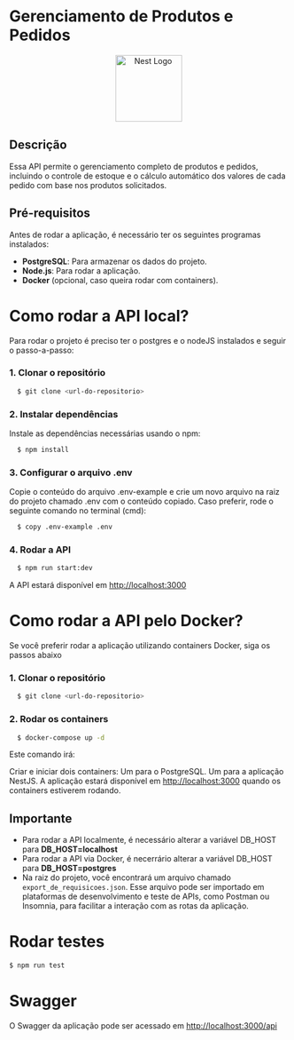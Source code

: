 # Gerenciamento de Produtos e Pedidos
<p align="center">
  <a href="http://nestjs.com/" target="blank"><img src="https://nestjs.com/img/logo-small.svg" width="120" alt="Nest Logo" /></a>
</p>

[circleci-image]: https://img.shields.io/circleci/build/github/nestjs/nest/master?token=abc123def456
[circleci-url]: https://circleci.com/gh/nestjs/nest

## Descrição

Essa API permite o gerenciamento completo de produtos e pedidos, incluindo o controle de estoque e o cálculo automático dos valores de cada pedido com base nos produtos solicitados.

## Pré-requisitos

Antes de rodar a aplicação, é necessário ter os seguintes programas instalados:

- **PostgreSQL**: Para armazenar os dados do projeto.
- **Node.js**: Para rodar a aplicação.
- **Docker** (opcional, caso queira rodar com containers).
  
# Como rodar a API local?
  Para rodar o projeto é preciso ter o postgres e o nodeJS instalados e seguir o passo-a-passo:
  ### 1. Clonar o repositório
  ```bash
    $ git clone <url-do-repositorio>
  ```
  ### 2. Instalar dependências
  Instale as dependências necessárias usando o npm:
  ```bash
    $ npm install
  ```
   ### 3. Configurar o arquivo .env
   Copie o conteúdo do arquivo .env-example e crie um novo arquivo na raiz do projeto chamado .env com o conteúdo copiado. Caso preferir, rode o seguinte comando no terminal (cmd): 
  ```bash
    $ copy .env-example .env
  ```
  ### 4. Rodar a API
  ```bash
    $ npm run start:dev
  ```
A API estará disponível em [http://localhost:3000](http://localhost:3000)

# Como rodar a API pelo Docker?
Se você preferir rodar a aplicação utilizando containers Docker, siga os passos abaixo
 ### 1. Clonar o repositório
  ```bash
    $ git clone <url-do-repositorio>
  ```
 ### 2. Rodar os containers 
  ```bash
    $ docker-compose up -d
  ```
Este comando irá:

Criar e iniciar dois containers:
Um para o PostgreSQL.
Um para a aplicação NestJS.
A aplicação estará disponível em [http://localhost:3000](http://localhost:3000) quando os containers estiverem rodando.

## Importante
- Para rodar a API localmente, é necessário alterar a variável DB_HOST para **DB_HOST=localhost**
- Para rodar a API via Docker, é necerrário alterar a variável DB_HOST para **DB_HOST=postgres**
- Na raiz do projeto, você encontrará um arquivo chamado ```export_de_requisicoes.json```. Esse arquivo pode ser importado em plataformas de desenvolvimento e teste de APIs, como Postman ou Insomnia, para facilitar a interação com as rotas da aplicação.

# Rodar testes
```bash
$ npm run test
```

# Swagger
O Swagger da aplicação pode ser acessado em  [http://localhost:3000/api](http://localhost:3000/api)


